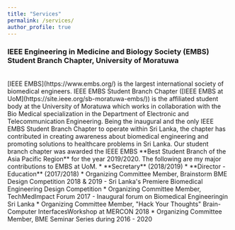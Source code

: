 ```yaml
---
title: "Services"
permalink: /services/
author_profile: true
---
```


### IEEE Engineering in Medicine and Biology Society (EMBS) Student Branch Chapter, University of Moratuwa
<br>
[IEEE EMBS](https://www.embs.org/) is the largest international society of biomedical engineers. IEEE EMBS Student Branch Chapter ([IEEE EMBS at UoM](https://site.ieee.org/sb-moratuwa-embs/)) is the affiliated student body at the University of Moratuwa which works in collaboration with the Bio Medical specialization in the Department of Electronic and Telecommunication Engineering.
Being the inaugural and the only IEEE EMBS Student Branch Chapter to operate within Sri Lanka, the chapter has contributed in creating awareness about biomedical engineering and promoting solutions to healthcare problems in Sri Lanka. Our student branch chapter was awarded the IEEE EMBS **Best Student Branch of the Asia Pacific Region** for the year 2019/2020. The following are my major contributions to EMBS at UoM.
* **Secretary** (2018/2019)
* **Director - Education** (2017/2018)
* Organizing Committee Member, Brainstorm BME Design Competition 2018 & 2019 - Sri Lanka's Premiere Biomedical Engineering Design Competition
* Organizing Committee Member, TechMedImpact Forum 2017 - Inaugural forum on Biomedical Engineeringin Sri Lanka
* Organizing Committee Member, "Hack Your Thoughts" Brain-Computer InterfacesWorkshop at MERCON 2018
* Organizing Committee Member, BME Seminar Series during 2016 - 2020